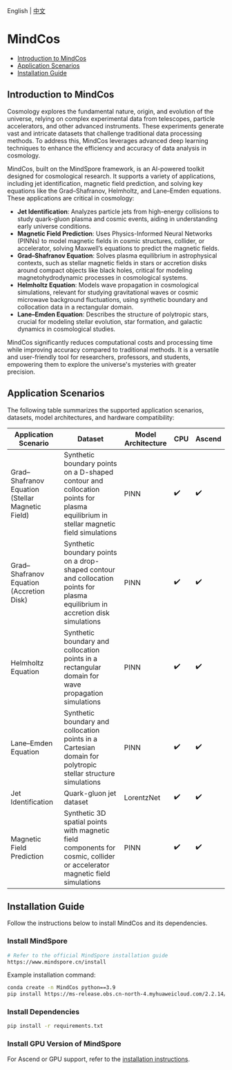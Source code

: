 English | [中文](README_zh.md)

# MindCos

- [Introduction to MindCos](#introduction-to-mindcos)
- [Application Scenarios](#application-scenarios)
- [Installation Guide](#installation-guide)

## Introduction to MindCos

Cosmology explores the fundamental nature, origin, and evolution of the universe, relying on complex experimental data from telescopes, particle accelerators, and other advanced instruments. These experiments generate vast and intricate datasets that challenge traditional data processing methods. To address this, MindCos leverages advanced deep learning techniques to enhance the efficiency and accuracy of data analysis in cosmology.

MindCos, built on the MindSpore framework, is an AI-powered toolkit designed for cosmological research. It supports a variety of applications, including jet identification, magnetic field prediction, and solving key equations like the Grad–Shafranov, Helmholtz, and Lane–Emden equations. These applications are critical in cosmology:
- **Jet Identification**: Analyzes particle jets from high-energy collisions to study quark-gluon plasma and cosmic events, aiding in understanding early universe conditions.
- **Magnetic Field Prediction**: Uses Physics-Informed Neural Networks (PINNs) to model magnetic fields in cosmic structures, collider, or accelerator, solving Maxwell’s equations to predict the magnetic fields.
- **Grad–Shafranov Equation**: Solves plasma equilibrium in astrophysical contexts, such as stellar magnetic fields in stars or accretion disks around compact objects like black holes, critical for modeling magnetohydrodynamic processes in cosmological systems.
- **Helmholtz Equation**: Models wave propagation in cosmological simulations, relevant for studying gravitational waves or cosmic microwave background fluctuations, using synthetic boundary and collocation data in a rectangular domain.
- **Lane–Emden Equation**: Describes the structure of polytropic stars, crucial for modeling stellar evolution, star formation, and galactic dynamics in cosmological studies.

MindCos significantly reduces computational costs and processing time while improving accuracy compared to traditional methods. It is a versatile and user-friendly tool for researchers, professors, and students, empowering them to explore the universe's mysteries with greater precision.

## Application Scenarios

The following table summarizes the supported application scenarios, datasets, model architectures, and hardware compatibility:

| Application Scenario | Dataset | Model Architecture | CPU | Ascend |
|---------------------|---------|--------------------|-----|--------|
| Grad–Shafranov Equation (Stellar Magnetic Field) | Synthetic boundary points on a D-shaped contour and collocation points for plasma equilibrium in stellar magnetic field simulations | PINN | ✔️ | ✔️ |
| Grad–Shafranov Equation (Accretion Disk) | Synthetic boundary points on a drop-shaped contour and collocation points for plasma equilibrium in accretion disk simulations | PINN | ✔️ | ✔️ |
| Helmholtz Equation | Synthetic boundary and collocation points in a rectangular domain for wave propagation simulations | PINN | ✔️ | ✔️ |
| Lane–Emden Equation | Synthetic boundary and collocation points in a Cartesian domain for polytropic stellar structure simulations | PINN | ✔️ | ✔️ |
| Jet Identification | Quark-gluon jet dataset | LorentzNet | ✔️ | ✔️ |
| Magnetic Field Prediction | Synthetic 3D spatial points with magnetic field components for cosmic, collider or accelerator magnetic field simulations | PINN | ✔️ | ✔️ |

## Installation Guide

Follow the instructions below to install MindCos and its dependencies.

### Install MindSpore
```bash
# Refer to the official MindSpore installation guide
https://www.mindspore.cn/install
```

Example installation command:
```bash
conda create -n MindCos python==3.9
pip install https://ms-release.obs.cn-north-4.myhuaweicloud.com/2.2.14/MindSpore/unified/x86_64/mindspore-2.2.14-cp39-cp39-linux_x86_64.whl --trusted-host ms-release.obs.cn-north-4.myhuaweicloud.com -i https://pypi.tuna.tsinghua.edu.cn/simple
```

### Install Dependencies
```bash
pip install -r requirements.txt
```

### Install GPU Version of MindSpore
For Ascend or GPU support, refer to the [installation instructions](gpu_version_install.txt).